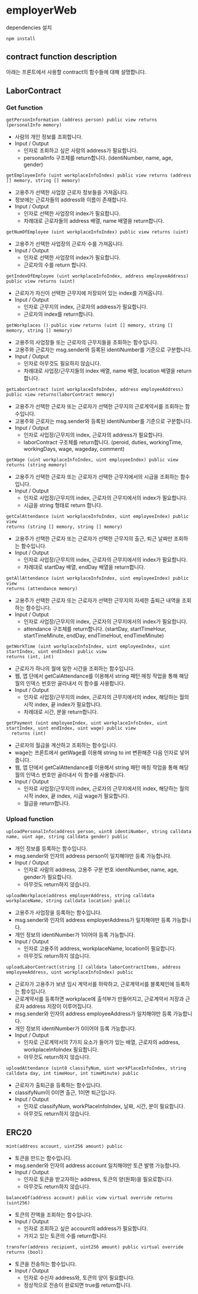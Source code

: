 # **employerWeb**

dependencies 설치

```
npm install
```

## **contract function description**

아래는 프론트에서 사용할 contract의 함수들에 대해 설명합니다.

## **LaborContract**

### Get function

```
getPersonInformation (address person) public view returns (personalInfo memory)
```

- 사람의 개인 정보를 조회합니다.
- Input / Output
  - 인자로 조회하고 싶은 사람의 address가 필요합니다.
  - personalInfo 구조체를 return합니다. (identiNumber, name, age, gender)

```
getEmployeeInfo (uint workplaceInfoIndex) public view returns (address [] memory, string [] memory) 
```
- 고용주가 선택한 사업장 근로자 정보들을 가져옵니다.
- 정보에는 근로자들의 address와 이름이 존재합니다.
- Input / Output
  - 인자로 선택한 사업장의 index가 필요합니다.
  - 차례대로 근로자들의 address 배열, name 배열을 return합니다.

```
getNumOfEmployee (uint workplaceInfoIndex) public view returns (uint)
```
- 고용주가 선택한 사업장의 근로자 수를 가져옵니다.
- Input / Output
  - 인자로 선택한 사업장의 index가 필요합니다.
  - 근로자의 수를 return 합니다.
 
```
getIndexOfEmployee (uint workplaceInfoIndex, address employeeAddress) public view returns (uint)
```
- 근로자가 자신이 선택한 근무지에 저장되어 있는 index를 가져옵니다.
- Input / Output
  - 인자로 근무지의 index, 근로자의 address가 필요합니다.
  - 근로자의 index를 return합니다.

```
getWorkplaces () public view returns (uint [] memory, string [] memory, string [] memory)
```
- 고용주의 사업장들 또는 근로자의 근무지들을 조회하는 함수입니다.
- 고용주와 근로자는 msg.sender와 등록된 identiNumber를 기준으로 구분합니다.
- Input / Output
  - 인자로 아무것도 필요하지 않습니다.
  - 차례대로 사업장/근무지들의 index 배열, name 배열, location 배열을 return합니다.
 
```
getLaborContract (uint workplaceInfoIndex, address employeeAddress) public view returns(laborContract memory)
```
- 고용주가 선택한 근로자 또는 근로자가 선택한 근무지의 근로계약서를 조회하는 함수입니다.
- 고용주와 근로자는 msg.sender와 등록된 identiNumber를 기준으로 구분합니다.
- Input / Output
  - 인자로 사업장/근무지의 index, 근로자의 address가 필요합니다.
  - laborContract 구조체를 return합니다. (peroid, duties, workingTime, workingDays, wage, wageday, comment)

```
getWage (uint workplaceInfoIndex, uint employeeIndex) public view returns (string memory)
```
-  고용주가 선택한 근로자 또는 근로자가 선택한 근무지에서의 시급을 조회하는 함수입니다.
- Input / Output
  - 인자로 사업장/근무지의 index, 근로자의 근무지에서의 index가 필요합니다. 
  - 시급을 string 형태로 return 합니다.
```
getCalAttendance (uint workplaceInfoIndex, uint employeeIndex) public view 
returns (string [] memory, string [] memory)
```
- 고용주가 선택한 근로자 또는 근로자가 선택한 근무지의 출근, 퇴근 날짜만 조회하는 함수입니다.
- Input / Output
  - 인자로 사업장/근무지의 index, 근로자의 근무지에서의 index가 필요합니다. 
  - 차례대로 startDay 배열, endDay 배열을 return합니다.

```
getAllAttendance (uint workplaceInfoIndex, uint employeeIndex) public view 
returns (attendance memory)
```
- 고용주가 선택한 근로자 또는 근로자가 선택한 근무지의 자세한 출퇴근 내역을 조회하는 함수입니다.
- Input / Output
  - 인자로 사업장/근무지의 index, 근로자의 근무지에서의 index가 필요합니다. 
  - attendance 구조체를 return합니다. (startDay, startTimeHour, startTimeMinute, endDay, endTimeHout, endTimeMinute)

```
getWorkTime (uint workplaceInfoIndex, uint employeeIndex, uint startIndex, uint endIndex) public view 
returns (int, int) 
```
- 근로자가 하나의 월에 일한 시간을 조회하는 함수입니다.
- 웹, 앱 단에서 getCalAttendance를 이용해서 string 패턴 매칭 작업을 통해 해당 월의 인덱스 번호만 골라내서 이 함수를 사용합니다.
- Input / Output
  - 인자로 사업장/근무지의 index, 근로자의 근무지에서의 index, 해당하는 월의 시작 index, 끝 index가 필요합니다. 
  - 차례대로 시간, 분을 return합니다.

```
getPayment (uint employeeIndex, uint workplaceInfoIndex, uint startIndex, uint endIndex, uint wage) public view 
  returns (int)
```
- 근로자의 월급을 계산하고 조회하는 함수입니다.
- wage는 프론트에서 getWage를 이용해 string to int 변환해준 다음 인자로 넣어줍니다.
- 웹, 앱 단에서 getCalAttendance를 이용해서 string 패턴 매칭 작업을 통해 해당 월의 인덱스 번호만 골라내서 이 함수를 사용합니다.
- Input / Output
  - 인자로 사업장/근무지의 index, 근로자의 근무지에서의 index, 해당하는 월의 시작 index, 끝 index, 시급 wage가 필요합니다. 
  - 월급을 return합니다.
 
### Upload function

```
uploadPersonalInfo(address person, uint8 identiNumber, string calldata name, uint age, string calldata gender) public
```

- 개인 정보를 등록하는 함수입니다.
- msg.sender와 인자의 address person이 일치해야만 등록 가능합니다.
- Input / Output
  - 인자로 사람의 address, 고용주 구분 번호 identiNumber, name, age, gender가 필요합니다.
  - 아무것도 return하지 않습니다.

```
uploadWorkplace(address employerAddress, string calldata workplaceName, string calldata location) public
```

- 고용주가 사업장을 등록하는 함수입니다.
- msg.sender와 인자의 address employerAddress가 일치해야만 등록 가능합니다.
- 개인 정보의 identiNumber가 1이어야 등록 가능합니다.
- Input / Output
  - 인자로 고용주의 address, workplaceName, location이 필요합니다.
  - 아무것도 return하지 않습니다.

```
uploadLaborContract(string [] calldata laborContractItems, address employeeAddress, uint workplaceInfoIndex) public
```

- 근로자가 고용주가 보낸 임시 계약서를 허락하고, 근로계약서를 블록체인에 등록하는 함수입니다.
- 근로계약서를 등록하면 workplace에 출석부가 만들어지고, 근로계약서 저장과 근로자 address 저장이 이루어집니다.
- msg.sender와 인자의 address employeeAddress가 일치해야만 등록 가능합니다.
- 개인 정보의 identiNumber가 0이어야 등록 가능합니다.
- Input / Output
  - 인자로 근로계약서의 7가지 요소가 들어가 있는 배열, 근로자의 address, workplaceInfoIndex 필요합니다.
  - 아무것도 return하지 않습니다.
  
```
uploadAttendance (uint8 classifyNum, uint workPlaceInfoIndex, string calldata day, int timeHour, int timeMinute) public 
```
- 근로자가 출퇴근을 등록하는 함수입니다.
- classifyNum이 0이면 출근, 1이면 퇴근입니다.
- Input / Output
  - 인자로 classifyNum, workPlaceInfoIndex, 날짜, 시간, 분이 필요합니다.
  - 아무것도 return하지 않습니다.

## **ERC20**

```
mint(address account, uint256 amount) public
```
- 토큰을 만드는 함수입니다.
- msg.sender와 인자의 address account 일치해야만 토큰 발행 가능합니다.
- Input / Output
  - 인자로 토큰을 받고자하는 address, 토큰의 양(원화)을 필요로합니다.
  - 아무것도 return하지 않습니다.
 
```
balanceOf(address account) public view virtual override returns (uint256)
```
- 토큰의 잔액을 조회하는 함수입니다.
- Input / Output
  - 인자로 조회하고 싶은 account의 address가 필요합니다.
  - 가지고 있는 토큰의 수를 return합니다.

```
transfer(address recipient, uint256 amount) public virtual override returns (bool)
```
- 토큰을 전송하는 함수입니다.
- Input / Output
  - 인자로 수신자 address와, 토큰의 양이 필요합니다.
  - 정상적으로 전송이 완료되면 true를 return합니다.
